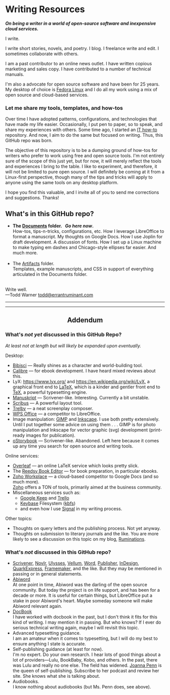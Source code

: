 # Writing Resources

_**On being a writer in a world of open-source software and inexpensive cloud services.**_

I write.

I write short stories, novels, and poetry. I blog. I freelance write and edit. I sometimes collaborate with others.

I am a past contributor to an online news outlet. I have written copious marketing and sales copy. I have contributed to a number of technical manuals.

I'm also a advocate for open source software and have been for 25 years. My desktop of choice is [Fedora Linux](https://getfedora.org/) and I do all my work using a mix of open source and cloud-based services.

### Let me share my tools, templates, and how-tos

Over time I have adopted patterns, configurations, and technologies that have made my life easier. Occasionally, I put pen to paper, so to speak, and share my experiences with others. Some time ago, I started an [IT how-to](https://github.com/taw00/howto) repository. And now, I aim to do the same but focused on writing. Thus, this GitHub repo was born.

The objective of this repository is to be a dumping ground of how-tos for writers who prefer to work using free and open source tools. I'm not entirely sure of the scope of this just yet, but for now, it will merely reflect the tools and experiences I bring to the table. I like to experiment, and therefore, it will not be limited to pure open source. I will definitely be coming at it from a Linux-first perspective, though many of the tips and tricks will apply to anyone using the same tools on any desktop platform.

I hope you find this valuable, and I invite all of you to send me corrections and suggestions. Thanks!

## What's in this GitHub repo?

* **The [Documents](./Documents) folder. &nbsp; _Go here now_.**<br />
  How-tos, tips-n-tricks, configurations, etc. How I  leverage LibreOffice to format a manuscript. My thoughts on Google Docs. How I use Joplin for draft development. A discussion of fonts. How I set up a Linux machine to make typing em dashes and Chicago-style ellipses far easier. And much more.<br />
  &nbsp;
* The [Artifacts](./Artifacts) folder.<br />
  Templates, example manuscripts, and CSS in support of everything articulated in the Documents folder.

&nbsp;<br />
Write well.<br />
—Todd Warner <todd@errantruminant.com>

---
---

## <center>Addendum</center>

### What's _not yet_ discussed in this GitHub Repo?
_At least not at length but will likely be expanded upon eventually._

Desktop:
- [Bibisci](https://www.bibisco.com/) — Really shines as a character and world-building tool.
- [Calibre](https://calibre-ebook.com/) — for ebook development. I have heard mixed reviews about this.
- LyX: <https://www.lyx.org/> and <https://en.wikipedia.org/wiki/LyX>, a graphical front end to [LaTeX](https://en.wikipedia.org/wiki/LaTeX), which is a kinder and gentler front end to [TeX](https://en.wikipedia.org/wiki/TeX),  a powerful typesetting engine.
- [Manuskript](http://www.theologeek.ch/manuskript/) — Scrivener-like. Interesting. Currently a bit unstable.
- [Scribus](https://www.scribus.net/) — A powerful layout tool.
- [Trelby](https://www.trelby.org/) — a neat screenplay composer.
- [WPS Office](https://www.wps.com/) — a competitor to LibreOffice.
- Image manipulation: [GIMP](https://www.gimp.org/) and [Inkscape](https://inkscape.org/). I use both pretty extensively. Until I put together some advice on using them .&nbsp;.&nbsp;. GIMP is for photo manipulation and Inkscape for vector graphic (svg) development (print-ready images for publication).
- [oStorybook](https://ostorybook.tuxfamily.org/) — Scrivener-like. Abandoned. Left here because it comes up any time you search for open source and writing tools.

Online services:
- [Overleaf](https://www.overleaf.com/) — an online LaTeX service which looks pretty slick.
- The [Reedsy Book Editor](https://reedsy.com/write-a-book) — for book preparation, in particular ebooks.
- [Zoho Workplace](https://www.zoho.com/workplace/?src=zoho-home&ireft=ohome) — a cloud-based competitor to Google Docs (and so much more).<br />
  [Zoho](https://www.zoho.com/) offers a TON of tools, primarily aimed at the business community.
- Miscellaneous services such as:
  - [Google Keep](https://keep.google.com/) and [Trello](https://trello.com)
  - [Keybase](https://keybase.io) Filesystem ([kbfs](https://book.keybase.io/docs/files))
  - and even how I use [Signal](https://signal.org/) in my writing process.

Other topics:
- Thoughts on query letters and the publishing process. Not yet anyway.
- Thoughts on submission to literary journals and the like. You are more likely to see a discussion on this topic on my blog, [Ruminations](https://errantruminant.com/blog/).


### What's _not_ discussed in this GitHub repo?

- [Scrivener](https://en.wikipedia.org/wiki/Scrivener_(software)), [Novlr](https://novlr.org/), [Ulysses](https://ulysses.app/), [Vellum](https://vellum.pub/), [Word](https://www.microsoft.com/en-us/microsoft-365/word), [Publisher](https://www.microsoft.com/en-us/microsoft-365/publisher), [InDesign](https://en.wikipedia.org/wiki/Adobe_InDesign), [QuarkExpress](https://en.wikipedia.org/wiki/QuarkXPress), [Framemaker](https://en.wikipedia.org/wiki/Adobe_FrameMaker), and the like. But they may be mentioned in passing or in general statements.
- [Abiword](https://www.abisource.com/)  
  At one point in time, Abiword was the darling of the open source community. But today the project is on life support, and has been for a decade or more. It is useful for certain things, but LibreOffice put a stake in poor Abiword's heart. Maybe someday someone will make Abiword relevant again.
- [DocBook](https://en.wikipedia.org/wiki/DocBook)  
  I have worked with docbook in the past, but I don't think it fits for this kind of writing. I may mention it in passing. But who knows? If I ever do serious technical writing again, maybe I will revisit this topic.
- Advanced typesetting guidance.  
  I am an amateur when it comes to typesetting, but I will do my best to ensure anything I state is accurate.
- Self-publishing guidance (at least for now).  
  I'm no expert. Do your own research. I hear lots of good things about a lot of providers—Lulu, BookBaby, Kobo, and others. In the past, there was Lulu and really no one else. The field has widened. [Joanna Penn](https://www.thecreativepenn.com/) is the queen of self-publishing. Subscribe to her podcast and review her site. She knows what she is talking about.
- Audiobooks.  
  I know nothing about audiobooks (but Ms. Penn does, see above).
